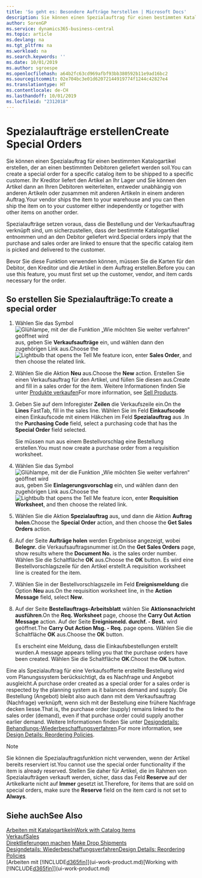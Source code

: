 ```yaml
---
title: 'So geht es: Besondere Aufträge herstellen | Microsoft Docs'
description: Sie können einen Spezialauftrag für einen bestimmten Katalogartikel erstellen, der an einen bestimmten Debitoren geliefert werden soll. Ihr Kreditor liefert den Artikel an Ihr Lager und Sie können den Artikel dann an Ihren Debitoren weiterleiten, entweder unabhängig von anderen Artikeln oder zusammen mit anderen Artikeln in einem anderen Auftrag.
author: SorenGP
ms.service: dynamics365-business-central
ms.topic: article
ms.devlang: na
ms.tgt_pltfrm: na
ms.workload: na
ms.search.keywords: ''
ms.date: 10/01/2019
ms.author: sgroespe
ms.openlocfilehash: a64b2fc63cd969afbf93bb380592b11e9ad16bc2
ms.sourcegitcommit: 02e704bc3e01d62072144919774f1244c42827e4
ms.translationtype: HT
ms.contentlocale: de-CH
ms.lasthandoff: 10/01/2019
ms.locfileid: "2312018"
---
```

# <a name="create-special-orders"></a><span data-ttu-id="9c861-104">Spezialaufträge erstellen</span><span class="sxs-lookup"><span data-stu-id="9c861-104">Create Special Orders</span></span>
<span data-ttu-id="9c861-105">Sie können einen Spezialauftrag für einen bestimmten Katalogartikel erstellen, der an einen bestimmten Debitoren geliefert werden soll.</span><span class="sxs-lookup"><span data-stu-id="9c861-105">You can create a special order for a specific catalog item to be shipped to a specific customer.</span></span> <span data-ttu-id="9c861-106">Ihr Kreditor liefert den Artikel an Ihr Lager und Sie können den Artikel dann an Ihren Debitoren weiterleiten, entweder unabhängig von anderen Artikeln oder zusammen mit anderen Artikeln in einem anderen Auftrag.</span><span class="sxs-lookup"><span data-stu-id="9c861-106">Your vendor ships the item to your warehouse and you can then ship the item on to your customer either independently or together with other items on another order.</span></span>  

<span data-ttu-id="9c861-107">Spezialaufträge setzen voraus, dass die Bestellung und der Verkaufsauftrag verknüpft sind, um sicherzustellen, dass der bestimmte Katalogartikel entnommen und an den Debitor geliefert wird.</span><span class="sxs-lookup"><span data-stu-id="9c861-107">Special orders imply that the purchase and sales order are linked to ensure that the specific catalog item is picked and delivered to the customer.</span></span>  

<span data-ttu-id="9c861-108">Bevor Sie diese Funktion verwenden können, müssen Sie die Karten für den Debitor, den Kreditor und die Artikel in dem Auftrag erstellen.</span><span class="sxs-lookup"><span data-stu-id="9c861-108">Before you can use this feature, you must first set up the customer, vendor, and item cards necessary for the order.</span></span>  

## <a name="to-create-a-special-order"></a><span data-ttu-id="9c861-109">So erstellen Sie Spezialaufträge:</span><span class="sxs-lookup"><span data-stu-id="9c861-109">To create a special order</span></span>  
1.  <span data-ttu-id="9c861-110">Wählen Sie das Symbol ![Glühlampe, mit der die Funktion „Wie möchten Sie weiter verfahren“ geöffnet wird](media/ui-search/search_small.png "Wie möchten Sie weiter verfahren?") aus, geben Sie **Verkaufsaufträge** ein, und wählen dann den zugehörigen Link aus.</span><span class="sxs-lookup"><span data-stu-id="9c861-110">Choose the ![Lightbulb that opens the Tell Me feature](media/ui-search/search_small.png "Tell me what you want to do") icon, enter **Sales Order**, and then choose the related link.</span></span>  
2. <span data-ttu-id="9c861-111">Wählen Sie die Aktion **Neu** aus.</span><span class="sxs-lookup"><span data-stu-id="9c861-111">Choose the **New** action.</span></span> <span data-ttu-id="9c861-112">Erstellen Sie einen  Verkaufsauftrag für den Artikel, und füllen Sie diesen aus.</span><span class="sxs-lookup"><span data-stu-id="9c861-112">Create and fill in a  sales order for the item.</span></span> <span data-ttu-id="9c861-113">Weitere Informationen finden Sie unter [Produkte verkaufen](sales-how-sell-products.md)</span><span class="sxs-lookup"><span data-stu-id="9c861-113">For more information, see [Sell Products](sales-how-sell-products.md).</span></span>
3.  <span data-ttu-id="9c861-114">Geben Sie auf dem Inforegister **Zeilen** die Verkaufszeile ein.</span><span class="sxs-lookup"><span data-stu-id="9c861-114">On the **Lines** FastTab, fill in the sales line.</span></span> <span data-ttu-id="9c861-115">Wählen Sie im Feld **Einkaufscode** einen Einkaufscode mit einem Häkchen im Feld **Spezialauftrag** aus .</span><span class="sxs-lookup"><span data-stu-id="9c861-115">In the **Purchasing Code** field, select a purchasing code that has the **Special Order** field selected.</span></span>

    <span data-ttu-id="9c861-116">Sie müssen nun aus einem Bestellvorschlag eine Bestellung erstellen.</span><span class="sxs-lookup"><span data-stu-id="9c861-116">You must now create a purchase order from a requisition worksheet.</span></span>  
4. <span data-ttu-id="9c861-117">Wählen Sie das Symbol ![Glühlampe, mit der die Funktion „Wie möchten Sie weiter verfahren“ geöffnet wird](media/ui-search/search_small.png "Wie möchten Sie weiter verfahren?") aus, geben Sie **Einlagerungsvorschlag** ein, und wählen dann den zugehörigen Link aus.</span><span class="sxs-lookup"><span data-stu-id="9c861-117">Choose the ![Lightbulb that opens the Tell Me feature](media/ui-search/search_small.png "Tell me what you want to do") icon, enter **Requisition Worksheet**, and then choose the related link.</span></span>  
5. <span data-ttu-id="9c861-118">Wählen Sie die Aktion **Spezialauftrag** aus, und dann die Aktion **Auftrag holen**.</span><span class="sxs-lookup"><span data-stu-id="9c861-118">Choose the **Special Order** action, and then choose the **Get Sales Orders** action.</span></span>  
6.  <span data-ttu-id="9c861-119">Auf der Seite **Aufträge holen** werden Ergebnisse angezeigt, wobei **Belegnr.** die Verkaufsauftragsnummer ist.</span><span class="sxs-lookup"><span data-stu-id="9c861-119">On the **Get Sales Orders** page, show results where the **Document No.** is the sales order number.</span></span> <span data-ttu-id="9c861-120">Wählen Sie die Schaltfläche **OK** aus.</span><span class="sxs-lookup"><span data-stu-id="9c861-120">Choose the **OK** button.</span></span> <span data-ttu-id="9c861-121">Es wird eine Bestellvorschlagszeile für den Artikel erstellt.</span><span class="sxs-lookup"><span data-stu-id="9c861-121">A requisition worksheet line is created for the item.</span></span>  
7.  <span data-ttu-id="9c861-122">Wählen Sie in der Bestellvorschlagszeile im Feld **Ereignismeldung** die Option **Neu** aus.</span><span class="sxs-lookup"><span data-stu-id="9c861-122">On the requisition worksheet line, in the **Action Message** field, select **New**.</span></span>  
8.  <span data-ttu-id="9c861-123">Auf der Seite **Bestellauftrags-Arbeitsblatt** wählen Sie **Aktionsnachricht ausführen**.</span><span class="sxs-lookup"><span data-stu-id="9c861-123">On the **Req. Worksheet** page, choose the **Carry Out Action Message** action.</span></span> <span data-ttu-id="9c861-124">Auf der Seite **Ereignismeld. durchf. - Best.** wird geöffnet.</span><span class="sxs-lookup"><span data-stu-id="9c861-124">The **Carry Out Action Msg. - Req.** page opens.</span></span> <span data-ttu-id="9c861-125">Wählen Sie die Schaltfläche **OK** aus.</span><span class="sxs-lookup"><span data-stu-id="9c861-125">Choose the **OK** button.</span></span>  

    <span data-ttu-id="9c861-126">Es erscheint eine Meldung, dass die Einkaufsbestellungen erstellt wurden.</span><span class="sxs-lookup"><span data-stu-id="9c861-126">A message appears telling you that the purchase orders have been created.</span></span> <span data-ttu-id="9c861-127">Wählen Sie die Schaltfläche **OK**.</span><span class="sxs-lookup"><span data-stu-id="9c861-127">Choost the **OK** button.</span></span>  

<span data-ttu-id="9c861-128">Eine als Spezialauftrag für eine Verkaufsofferte erstellte Bestellung wird vom Planungssystem berücksichtigt, da es Nachfrage und Angebot ausgleicht.</span><span class="sxs-lookup"><span data-stu-id="9c861-128">A purchase order created as a special order for a sales order is respected by the planning system as it balances demand and supply.</span></span> <span data-ttu-id="9c861-129">Die Bestellung (Angebot) bleibt also auch dann mit dem Verkaufsauftrag (Nachfrage) verknüpft, wenn sich mit der Bestellung eine frühere Nachfrage decken liesse.</span><span class="sxs-lookup"><span data-stu-id="9c861-129">That is, the purchase order (supply) remains linked to the sales order (demand), even if that purchase order could supply another earlier demand.</span></span> <span data-ttu-id="9c861-130">Weitere Informationen finden Sie unter [Designdetails: Behandlungs-Wiederbeschaffungsverfahren](design-details-reservation-order-tracking-and-action-messaging.md).</span><span class="sxs-lookup"><span data-stu-id="9c861-130">For more information, see [Design Details: Reordering Policies](design-details-reservation-order-tracking-and-action-messaging.md).</span></span>  

> [!NOTE]  
>  <span data-ttu-id="9c861-131">Sie können die Spezialauftragsfunktion nicht verwenden, wenn der Artikel bereits reserviert ist.</span><span class="sxs-lookup"><span data-stu-id="9c861-131">You cannot use the special order functionality if the item is already reserved.</span></span> <span data-ttu-id="9c861-132">Stellen Sie daher für Artikel, die im Rahmen von Spezialaufträgen verkauft werden, sicher, dass das Feld **Reserve** auf der Artikelkarte nicht auf **Immer** gesetzt ist.</span><span class="sxs-lookup"><span data-stu-id="9c861-132">Therefore, for items that are sold on special orders, make sure the **Reserve** field on the item card is not set to **Always**.</span></span>  

## <a name="see-also"></a><span data-ttu-id="9c861-133">Siehe auch</span><span class="sxs-lookup"><span data-stu-id="9c861-133">See Also</span></span>  
[<span data-ttu-id="9c861-134">Arbeiten mit Katalogartikeln</span><span class="sxs-lookup"><span data-stu-id="9c861-134">Work with Catalog Items</span></span>](inventory-how-work-nonstock-items.md)  
[<span data-ttu-id="9c861-135">Verkauf</span><span class="sxs-lookup"><span data-stu-id="9c861-135">Sales</span></span>](sales-manage-sales.md)  
<span data-ttu-id="9c861-136">[Direktlieferungen machen](sales-how-drop-shipment.md) </span><span class="sxs-lookup"><span data-stu-id="9c861-136">[Make Drop Shipments](sales-how-drop-shipment.md) </span></span>  
[<span data-ttu-id="9c861-137">Designdetails: Wiederbeschaffungsverfahren</span><span class="sxs-lookup"><span data-stu-id="9c861-137">Design Details: Reordering Policies</span></span>](design-details-reservation-order-tracking-and-action-messaging.md)  
<span data-ttu-id="9c861-138">[Arbeiten mit [!INCLUDE[d365fin](includes/d365fin_md.md)]](ui-work-product.md)</span><span class="sxs-lookup"><span data-stu-id="9c861-138">[Working with [!INCLUDE[d365fin](includes/d365fin_md.md)]](ui-work-product.md)</span></span>
